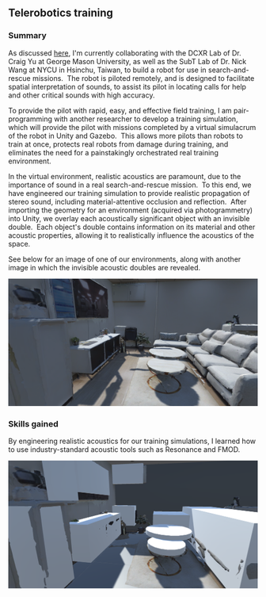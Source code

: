 <h2>Telerobotics training</h2>

### Summary

As discussed [here](https://WrenmcQueary.github.io/project_pages/teleoperated_rescue_robot), I'm currently collaborating with the DCXR Lab of Dr. Craig Yu at George Mason University, as well as the SubT Lab of Dr. Nick Wang at NYCU in Hsinchu, Taiwan, to build a robot for use in search-and-rescue missions.  The robot is piloted remotely, and is designed to facilitate spatial interpretation of sounds, to assist its pilot in locating calls for help and other critical sounds with high accuracy.

To provide the pilot with rapid, easy, and effective field training, I am pair-programming with another researcher to develop a training simulation, which will provide the pilot with missions completed by a virtual simulacrum of the robot in Unity and Gazebo.  This allows more pilots than robots to train at once, protects real robots from damage during training, and eliminates the need for a painstakingly orchestrated real training environment.

In the virtual environment, realistic acoustics are paramount, due to the importance of sound in a real search-and-rescue mission.  To this end, we have engineered our training simulation to provide realistic propagation of stereo sound, including material-attentive occlusion and reflection.  After importing the geometry for an environment (acquired via photogrammetry) into Unity, we overlay each acoustically significant object with an invisible double.  Each object's double contains information on its material and other acoustic properties, allowing it to realistically influence the acoustics of the space.

See below for an image of one of our environments, along with another image in which the invisible acoustic doubles are revealed.

![Medical center room no occluders](/images/projects/telerobotics_training/medical_center_room_no_occluders.png)

### Skills gained

By engineering realistic acoustics for our training simulations, I learned how to use industry-standard acoustic tools such as Resonance and FMOD.

![Medical center room with occluders](/images/projects/telerobotics_training/medical_center_room_with_occluders.png)
